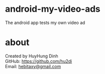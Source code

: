# android-my-video-ads
The android app tests my own video ad

# about
Created by HuyHung Dinh<br>
GitHub: https://github.com/hu2di<br>
Email: hebitaxy@gmail.com
